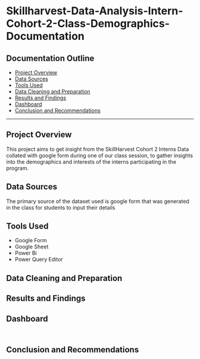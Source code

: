 # Skillharvest-Data-Analysis-Intern-Cohort-2-Class-Demographics-Documentation

## Documentation Outline
- [Project Overview](project-overview)
- [Data Sources](data-sources)
- [Tools Used](tools_used)
- [Data Cleaning and Preparation](data-cleaning-and-preparation)
- [Results and Findings](results-and-findings)
- [Dashboard](dashboards)
- [Conclusion and Recommendations](conclusion-and-recommendations)

---

## Project Overview
This project aims to get insight from the SkillHarvest Cohort 2 Interns Data collated with google form during one of our class session, to gather insights into the demographics and interests of the interns participating in the program.

## Data Sources
The primary source of the dataset used is google form that was generated in the class for students to input their details

## Tools Used
- Google Form
- Google Sheet
- Power Bi
- Power Query Editor
## Data Cleaning and Preparation

## Results and Findings

## Dashboard
![]()
---
## Conclusion and Recommendations
